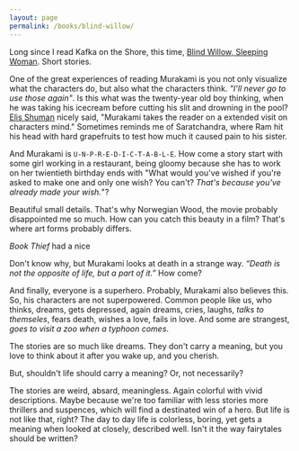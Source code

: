 ```yaml
---
layout: page
permalink: /books/blind-willow/
---
```


Long since I read Kafka on the Shore, this time, [Blind Willow, Sleeping Woman](http://library.cmi.ac.in/cgi-bin/koha/opac-detail.pl?biblionumber=8212). Short stories. 

One of the great experiences of reading Murakami is you not only visualize what the characters do, but also what the characters think. *"I'll never go to use those again"*. Is this what was the twenty-year old boy thinking, when he was taking his icecream before cutting his slit and drowning in the pool? [Elis Shuman](http://www.huffingtonpost.co.uk/ellis-shuman/haruki-murakami_b_6544212.html) nicely said, "Murakami takes the reader on a extended visit on characters mind." Sometimes reminds me of Saratchandra, where Ram hit his head with hard grapefruits to test how much it caused pain to his sister.

And Murakami is `U-N-P-R-E-D-I-C-T-A-B-L-E`. How come a story start with some girl working in a restaurant, being gloomy because she has to work on her twientieth birthday ends with "What would you've wished if you're asked to make one and only one wish? You can't? *That's because you've already made your wish.*"?

Beautiful small details. 
That's why Norwegian Wood, the movie probably disappointed me so much. How can you catch this beauty in a film? That's where art forms probably differs.

*Book Thief* had a nice 

Don't know why, but Murakami looks at death in a strange way. *“Death is not the opposite of life, but a part of it.”* How come?

And finally, everyone is a superhero. Probably, Murakami also believes this. So, his characters are not superpowered. Common people like us, who thinks, dreams, gets depressed, again dreams, cries, laughs, *talks to themseles*, fears death, wishes a love, fails in love. And some are strangest, *goes to visit a zoo when a typhoon comes*. 

The stories are so much like dreams. They don't carry a meaning, but you love to think about it after you wake up, and you cherish.

But, shouldn't life should carry a meaning? Or, not necessarily?

The stories are weird, absard, meaningless. Again colorful with vivid descriptions. Maybe because we're too familiar with less stories more thrillers and suspences, which will find a destinated win of a hero. But life is not like that, right? The day to day life is colorless, boring, yet gets a meaning when looked at closely, described well. Isn't it the way fairytales should be written?

